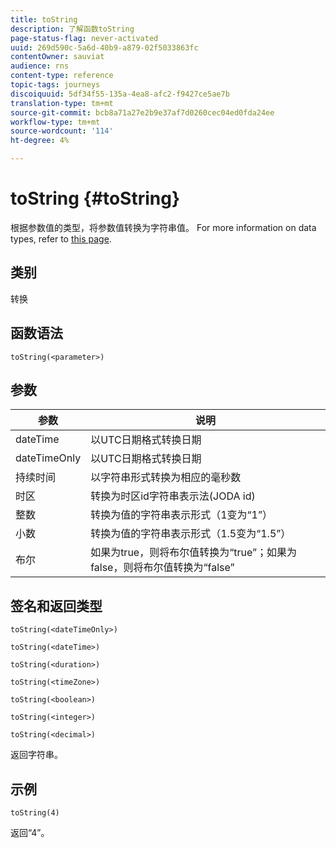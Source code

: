 ```yaml
---
title: toString
description: 了解函数toString
page-status-flag: never-activated
uuid: 269d590c-5a6d-40b9-a879-02f5033863fc
contentOwner: sauviat
audience: rns
content-type: reference
topic-tags: journeys
discoiquuid: 5df34f55-135a-4ea8-afc2-f9427ce5ae7b
translation-type: tm+mt
source-git-commit: bcb8a71a27e2b9e37af7d0260cec04ed0fda24ee
workflow-type: tm+mt
source-wordcount: '114'
ht-degree: 4%

---
```



# toString {#toString}

根据参数值的类型，将参数值转换为字符串值。 For more information on data types, refer to [this page](../expression/data-types.md).

## 类别

转换

## 函数语法

`toString(<parameter>)`

## 参数

| 参数 | 说明 |
|--- |--- |
| dateTime | 以UTC日期格式转换日期 |
| dateTimeOnly | 以UTC日期格式转换日期 |
| 持续时间 | 以字符串形式转换为相应的毫秒数 |
| 时区 | 转换为时区id字符串表示法(JODA id) |
| 整数 | 转换为值的字符串表示形式（1变为“1”） |
| 小数 | 转换为值的字符串表示形式（1.5变为“1.5”） |
| 布尔 | 如果为true，则将布尔值转换为“true”；如果为false，则将布尔值转换为“false” |

## 签名和返回类型

`toString(<dateTimeOnly>)`

`toString(<dateTime>)`

`toString(<duration>)`

`toString(<timeZone>)`

`toString(<boolean>)`

`toString(<integer>)`

`toString(<decimal>)`

返回字符串。

## 示例

`toString(4)`

返回“4”。
